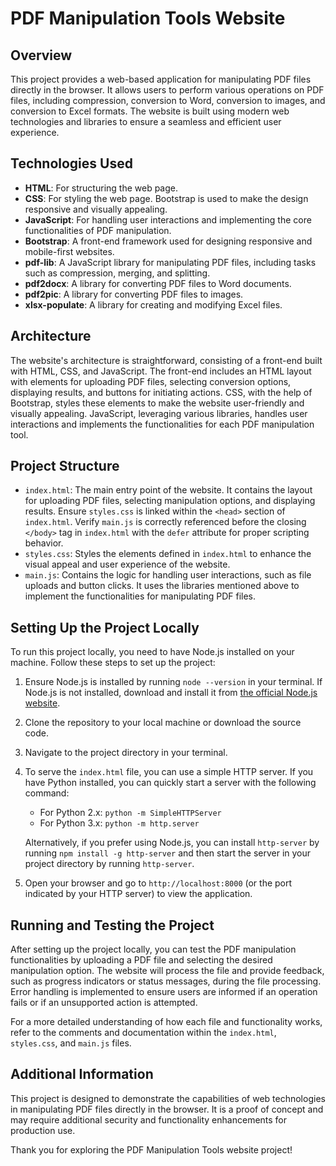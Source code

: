 # PDF Manipulation Tools Website

## Overview

This project provides a web-based application for manipulating PDF files directly in the browser. It allows users to perform various operations on PDF files, including compression, conversion to Word, conversion to images, and conversion to Excel formats. The website is built using modern web technologies and libraries to ensure a seamless and efficient user experience.

## Technologies Used

- **HTML**: For structuring the web page.
- **CSS**: For styling the web page. Bootstrap is used to make the design responsive and visually appealing.
- **JavaScript**: For handling user interactions and implementing the core functionalities of PDF manipulation.
- **Bootstrap**: A front-end framework used for designing responsive and mobile-first websites.
- **pdf-lib**: A JavaScript library for manipulating PDF files, including tasks such as compression, merging, and splitting.
- **pdf2docx**: A library for converting PDF files to Word documents.
- **pdf2pic**: A library for converting PDF files to images.
- **xlsx-populate**: A library for creating and modifying Excel files.

## Architecture

The website's architecture is straightforward, consisting of a front-end built with HTML, CSS, and JavaScript. The front-end includes an HTML layout with elements for uploading PDF files, selecting conversion options, displaying results, and buttons for initiating actions. CSS, with the help of Bootstrap, styles these elements to make the website user-friendly and visually appealing. JavaScript, leveraging various libraries, handles user interactions and implements the functionalities for each PDF manipulation tool.

## Project Structure

- `index.html`: The main entry point of the website. It contains the layout for uploading PDF files, selecting manipulation options, and displaying results. Ensure `styles.css` is linked within the `<head>` section of `index.html`. Verify `main.js` is correctly referenced before the closing `</body>` tag in `index.html` with the `defer` attribute for proper scripting behavior.
- `styles.css`: Styles the elements defined in `index.html` to enhance the visual appeal and user experience of the website.
- `main.js`: Contains the logic for handling user interactions, such as file uploads and button clicks. It uses the libraries mentioned above to implement the functionalities for manipulating PDF files.

## Setting Up the Project Locally

To run this project locally, you need to have Node.js installed on your machine. Follow these steps to set up the project:

1. Ensure Node.js is installed by running `node --version` in your terminal. If Node.js is not installed, download and install it from [the official Node.js website](https://nodejs.org/).

2. Clone the repository to your local machine or download the source code.

3. Navigate to the project directory in your terminal.

4. To serve the `index.html` file, you can use a simple HTTP server. If you have Python installed, you can quickly start a server with the following command:
   - For Python 2.x: `python -m SimpleHTTPServer`
   - For Python 3.x: `python -m http.server`
   
   Alternatively, if you prefer using Node.js, you can install `http-server` by running `npm install -g http-server` and then start the server in your project directory by running `http-server`.

5. Open your browser and go to `http://localhost:8000` (or the port indicated by your HTTP server) to view the application.

## Running and Testing the Project

After setting up the project locally, you can test the PDF manipulation functionalities by uploading a PDF file and selecting the desired manipulation option. The website will process the file and provide feedback, such as progress indicators or status messages, during the file processing. Error handling is implemented to ensure users are informed if an operation fails or if an unsupported action is attempted.

For a more detailed understanding of how each file and functionality works, refer to the comments and documentation within the `index.html`, `styles.css`, and `main.js` files.

## Additional Information

This project is designed to demonstrate the capabilities of web technologies in manipulating PDF files directly in the browser. It is a proof of concept and may require additional security and functionality enhancements for production use.

Thank you for exploring the PDF Manipulation Tools website project!
```